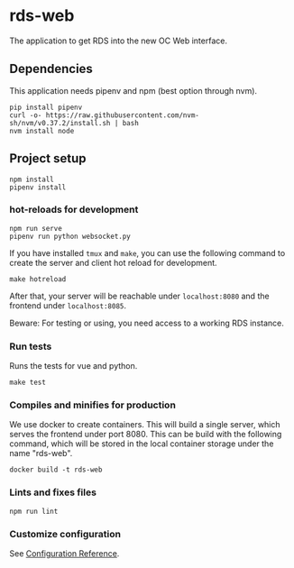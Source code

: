 # rds-web

The application to get RDS into the new OC Web interface.

## Dependencies

This application needs pipenv and npm (best option through nvm).

```
pip install pipenv
curl -o- https://raw.githubusercontent.com/nvm-sh/nvm/v0.37.2/install.sh | bash
nvm install node
```

## Project setup
```
npm install
pipenv install
```

### hot-reloads for development
```
npm run serve
pipenv run python websocket.py
```

If you have installed `tmux` and `make`, you can use the following command to create the server and client hot reload for development.
```
make hotreload
```
After that, your server will be reachable under `localhost:8080` and the frontend under `localhost:8085`.

Beware: For testing or using, you need access to a working RDS instance.

### Run tests

Runs the tests for vue and python.

```
make test
```

### Compiles and minifies for production
We use docker to create containers. This will build a single server, which serves the frontend under port 8080.
This can be build with the following command, which will be stored in the local container storage under the name "rds-web".

```
docker build -t rds-web
```

### Lints and fixes files
```
npm run lint
```

### Customize configuration
See [Configuration Reference](https://cli.vuejs.org/config/).
